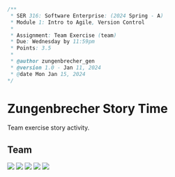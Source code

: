 ```java
/**
 * SER 316: Software Enterprise: (2024 Spring - A)
 * Module 1: Intro to Agile, Version Control
 * 
 * Assignment: Team Exercise (team)
 * Due: Wednesday by 11:59pm
 * Points: 3.5
 * 
 * @author zungenbrecher_gen
 * @version 1.0 - Jan 11, 2024
 * @date Mon Jan 15, 2024
*/
```

# Zungenbrecher Story Time
Team exercise story activity.

## Team

[![](https://img.shields.io/badge/github-39d353?style=for-the-badge)](https://github.com/eakopov)
[![](https://img.shields.io/badge/twitter-1D9BF0?style=for-the-badge)](https://github.com/Jheathc1)
[![](https://img.shields.io/badge/linkedin-0033FF?style=for-the-badge)](https://github.com/scortezb)
[![](https://img.shields.io/badge/instagram-blueviolet?style=for-the-badge)](https://github.com/astought-asu)
[![](https://img.shields.io/badge/tiktok-fe2c55?style=for-the-badge)](https://github.com/fabianzelaya)
<!--NULL-->
